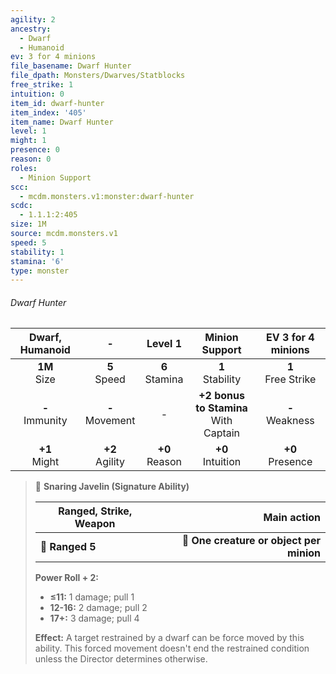 ```yaml
---
agility: 2
ancestry:
  - Dwarf
  - Humanoid
ev: 3 for 4 minions
file_basename: Dwarf Hunter
file_dpath: Monsters/Dwarves/Statblocks
free_strike: 1
intuition: 0
item_id: dwarf-hunter
item_index: '405'
item_name: Dwarf Hunter
level: 1
might: 1
presence: 0
reason: 0
roles:
  - Minion Support
scc:
  - mcdm.monsters.v1:monster:dwarf-hunter
scdc:
  - 1.1.1:2:405
size: 1M
source: mcdm.monsters.v1
speed: 5
stability: 1
stamina: '6'
type: monster
---
```


###### Dwarf Hunter

|   Dwarf, Humanoid   |          -          |      Level 1       |              Minion Support               |   EV 3 for 4 minions   |
| :-----------------: | :-----------------: | :----------------: | :---------------------------------------: | :--------------------: |
|  **1M**<br/> Size   |  **5**<br/> Speed   | **6**<br/> Stamina |           **1**<br/> Stability            | **1**<br/> Free Strike |
| **-**<br/> Immunity | **-**<br/> Movement |         -          | **+2 bonus to Stamina**<br/> With Captain |  **-**<br/> Weakness   |
|  **+1**<br/> Might  | **+2**<br/> Agility | **+0**<br/> Reason |           **+0**<br/> Intuition           |  **+0**<br/> Presence  |

<!-- -->
> 🏹 **Snaring Javelin (Signature Ability)**
>
> | **Ranged, Strike, Weapon** |                          **Main action** |
> | -------------------------- | ---------------------------------------: |
> | **📏 Ranged 5**            | **🎯 One creature or object per minion** |
>
> **Power Roll + 2:**
>
> - **≤11:** 1 damage; pull 1
> - **12-16:** 2 damage; pull 2
> - **17+:** 3 damage; pull 4
>
> **Effect:** A target restrained by a dwarf can be force moved by this ability. This forced movement doesn't end the restrained condition unless the Director determines otherwise.
